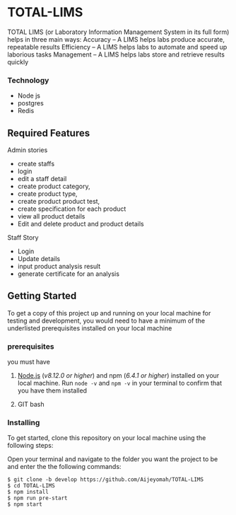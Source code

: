 # TOTAL-LIMS
TOTAL LIMS (or Laboratory Information Management System in its full form) helps in three main ways:
Accuracy – A LIMS helps labs produce accurate, repeatable results
Efficiency – A LIMS helps labs to automate and speed up laborious tasks
Management – A LIMS helps labs store and retrieve results quickly

### Technology 
- Node js
- postgres
- Redis

## Required Features
Admin stories
- create staffs
- login
- edit a staff detail
- create product category, 
- create product type,
- create product product test,
- create specification for each product
- view all product details
- Edit and delete product and product details

Staff Story
- Login 
- Update details 
- input product analysis result 
- generate certificate for an analysis

 ## Getting Started

To get a copy of this project up and running on your local machine for testing and development, you would need to have a minimum of the underlisted prerequisites installed on your local machine

### prerequisites

you must have


1. [Node.js](https://nodejs.org/) (_v8.12.0 or higher_) and npm (_6.4.1 or higher_) installed on your local machine. Run `node -v` and `npm -v` in your terminal to confirm that you have them installed

2. GIT bash

### Installing

To get started, clone this repository on your local machine using the following steps:

Open your terminal and navigate to the folder you want the project to be and enter the the following commands:

```
$ git clone -b develop https://github.com/Aijeyomah/TOTAL-LIMS
$ cd TOTAL-LIMS
$ npm install
$ npm run pre-start
$ npm start
```





